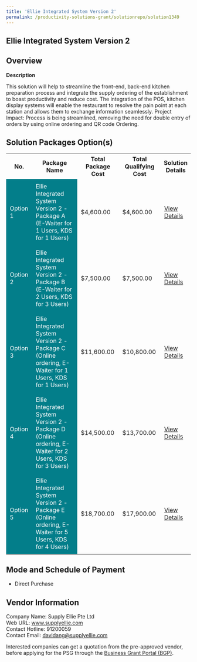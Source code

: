 ```yaml
---
title: 'Ellie Integrated System Version 2'
permalink: /productivity-solutions-grant/solutionrepo/solution1349
---
```


## Ellie Integrated System Version 2

## Overview

**Description**

This solution will help to streamline the front-end, back-end kitchen preparation process and integrate the supply ordering of the establishment to boast productivity and reduce cost.  The integration of the POS, kitchen display systems will enable the restaurant to resolve the pain point at each station and allows them to exchange information seamlessly. Project Impact: Process is being streamlined, removing the need for double entry of orders by using online ordering and QR code Ordering.

## Solution Packages Option(s)

<table>
<tr>
<th><b>No.</b></th>
<th><b>Package Name</b></th>
<th><b>Total Package Cost</b></th>
<th><b>Total Qualifying Cost</b></th>
<th><b>Solution Details</b></th>
</tr>
<tr>
<td style='padding: 10px; background-color: #037E8A; color: #FFFFFF;'>Option 1</td>
<td style='padding: 10px; background-color: #037E8A; color: #FFFFFF;'>Ellie Integrated System Version 2 - Package A (E-Waiter for 1 Users, KDS for 1 Users)</td>
<td style='padding: 10px;'>$4,600.00</td>
<td style='padding: 10px;'>$4,600.00</td>
<td style='padding: 10px;'><a href='/images/psg/supply_Desensitised_Annex_3_040822_Part_1.pdf' target='_blank'>View Details</a></td>
</tr>
<tr>
<td style='padding: 10px; background-color: #037E8A; color: #FFFFFF;'>Option 2</td>
<td style='padding: 10px; background-color: #037E8A; color: #FFFFFF;'>Ellie Integrated System Version 2 - Package B (E-Waiter for 2 Users, KDS for 3 Users)</td>
<td style='padding: 10px;'>$7,500.00</td>
<td style='padding: 10px;'>$7,500.00</td>
<td style='padding: 10px;'><a href='/images/psg/supply_Desensitised_Annex_3_040822_Part_2.pdf' target='_blank'>View Details</a></td>
</tr>
<tr>
<td style='padding: 10px; background-color: #037E8A; color: #FFFFFF;'>Option 3</td>
<td style='padding: 10px; background-color: #037E8A; color: #FFFFFF;'>Ellie Integrated System Version 2 - Package C (Online ordering, E-Waiter for 1 Users, KDS for 1 Users)</td>
<td style='padding: 10px;'>$11,600.00</td>
<td style='padding: 10px;'>$10,800.00</td>
<td style='padding: 10px;'><a href='/images/psg/supply_Desensitised_Annex_3_040822_Part_3.pdf' target='_blank'>View Details</a></td>
</tr>
<tr>
<td style='padding: 10px; background-color: #037E8A; color: #FFFFFF;'>Option 4</td>
<td style='padding: 10px; background-color: #037E8A; color: #FFFFFF;'>Ellie Integrated System Version 2 - Package D (Online ordering, E-Waiter for 2 Users, KDS for 3 Users)</td>
<td style='padding: 10px;'>$14,500.00</td>
<td style='padding: 10px;'>$13,700.00</td>
<td style='padding: 10px;'><a href='/images/psg/supply_Desensitised_Annex_3_040822_Part_4.pdf' target='_blank'>View Details</a></td>
</tr>
<tr>
<td style='padding: 10px; background-color: #037E8A; color: #FFFFFF;'>Option 5</td>
<td style='padding: 10px; background-color: #037E8A; color: #FFFFFF;'>Ellie Integrated System Version 2 - Package E (Online ordering, E-Waiter for 5 Users, KDS for 4 Users)</td>
<td style='padding: 10px;'>$18,700.00</td>
<td style='padding: 10px;'>$17,900.00</td>
<td style='padding: 10px;'><a href='/images/psg/supply_Desensitised_Annex_3_040822_Part_5.pdf' target='_blank'>View Details</a></td>
</tr>
</table>

## Mode and Schedule of Payment

 - Direct Purchase

## Vendor Information

 Company Name: Supply Ellie Pte Ltd<br>Web URL: www.supplyellie.com <br>Contact Hotline: 91200059 <br>Contact Email: davidang@supplyellie.com <br>

Interested companies can get a quotation from the pre-approved vendor, before applying for the PSG through the <a href='https://www.businessgrants.gov.sg/' target='_blank' rel='noopener'>Business Grant Portal (BGP)</a>.

<script src="/jquery/resize-tables.js"></script>
